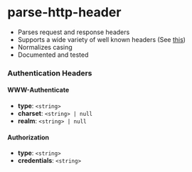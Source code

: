 # parse-http-header
- Parses request and response headers
- Supports a wide variety of well known headers (See [this](https://developer.mozilla.org/en-US/docs/Web/HTTP/Headers))
- Normalizes casing
- Documented and tested

### Authentication Headers

#### WWW-Authenticate
- **type**: `<string>`
- **charset**: `<string> | null`
- **realm**: `<string> | null`

#### Authorization
- **type**: `<string>`
- **credentials**: `<string>`
